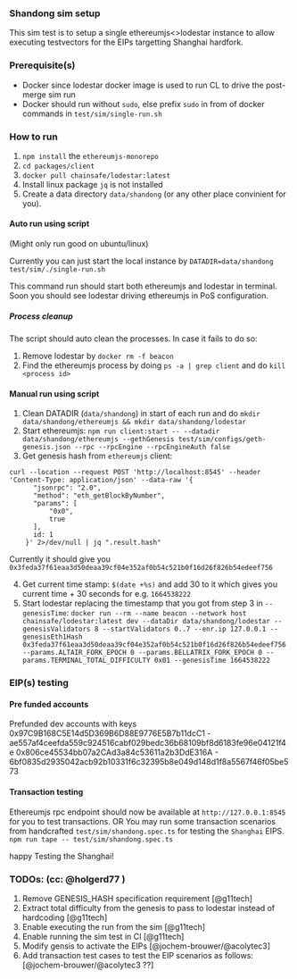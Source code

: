 ### Shandong sim setup

This sim test is to setup a single ethereumjs<>lodestar instance to allow executing testvectors for the EIPs targetting Shanghai hardfork.

### Prerequisite(s)

- Docker since lodestar docker image is used to run CL to drive the post-merge sim run
- Docker should run without `sudo`, else prefix `sudo` in from of docker commands in `test/sim/single-run.sh`

### How to run

1. `npm install` the `ethereumjs-monorepo`
2. `cd packages/client`
3. `docker pull chainsafe/lodestar:latest`
4. Install linux package `jq` is not installed
5. Create a data directory `data/shandong` (or any other place convinient for you).

#### Auto run using script

(Might only run good on ubuntu/linux)

Currently you can just start the local instance by
`DATADIR=data/shandong test/sim/./single-run.sh`

This command run should start both ethereumjs and lodestar in terminal. Soon you should see lodestar driving ethereumjs in PoS configuration.

##### Process cleanup

The script should auto clean the processes. In case it fails to do so:

1. Remove lodestar by `docker rm -f beacon`
2. Find the ethereumjs process by doing `ps -a | grep client` and do `kill <process id>`

#### Manual run using script

1. Clean DATADIR (`data/shandong`) in start of each run and do `mkdir data/shandong/ethereumjs && mkdir data/shandong/lodestar`
2. Start ethereumjs: `npm run client:start -- --datadir data/shandong/ethereumjs --gethGenesis test/sim/configs/geth-genesis.json --rpc --rpcEngine --rpcEngineAuth false`
3. Get genesis hash from `ethereumjs` client:

```
curl --location --request POST 'http://localhost:8545' --header 'Content-Type: application/json' --data-raw '{
      "jsonrpc": "2.0",
      "method": "eth_getBlockByNumber",
      "params": [
          "0x0",
          true
      ],
      id: 1
    }' 2>/dev/null | jq ".result.hash"
```

Currently it should give you `0x3feda37f61eaa3d50deaa39cf04e352af0b54c521b0f16d26f826b54edeef756`

4. Get current time stamp: `$(date +%s)` and add 30 to it which gives you current time + 30 seconds for e.g. `1664538222`
5. Start lodestar replacing the timestamp that you got from step 3 in `--genesisTime`: `docker run --rm --name beacon --network host chainsafe/lodestar:latest dev --dataDir data/shandong/lodestar --genesisValidators 8 --startValidators 0..7 --enr.ip 127.0.0.1 --genesisEth1Hash 0x3feda37f61eaa3d50deaa39cf04e352af0b54c521b0f16d26f826b54edeef756 --params.ALTAIR_FORK_EPOCH 0 --params.BELLATRIX_FORK_EPOCH 0 --params.TERMINAL_TOTAL_DIFFICULTY 0x01 --genesisTime 1664538222`

### EIP(s) testing

#### Pre funded accounts

Prefunded dev accounts with keys
0x97C9B168C5E14d5D369B6D88E9776E5B7b11dcC1 - ae557af4ceefda559c924516cabf029bedc36b68109bf8d6183fe96e04121f4e
0x806ce45534bb07a2CAd3a84c53611a2b3DdE316A - 6bf0835d2935042acb92b10331f6c32395b8e049d148d1f8a5567f46f05be573

#### Transaction testing

Ethereumjs rpc endpoint should now be available at `http://127.0.0.1:8545` for you to test transactions.
OR
You may run some transaction scenarios from handcrafted `test/sim/shandong.spec.ts` for testing the `Shanghai` EIPS.
`npm run tape -- test/sim/shandong.spec.ts`

happy Testing the Shanghai!

### TODOs: (cc: @holgerd77 )

1. Remove GENESIS_HASH specification requirement [@g11tech]
2. Extract total difficulty from the genesis to pass to lodestar instead of hardcoding [@g11tech]
3. Enable executing the run from the sim [@g11tech]
4. Enable running the sim test in CI [@g11tech]
5. Modify gensis to activate the EIPs [@jochem-brouwer/@acolytec3]
6. Add transaction test cases to test the EIP scenarios as follows: [@jochem-brouwer/@acolytec3 ??]

